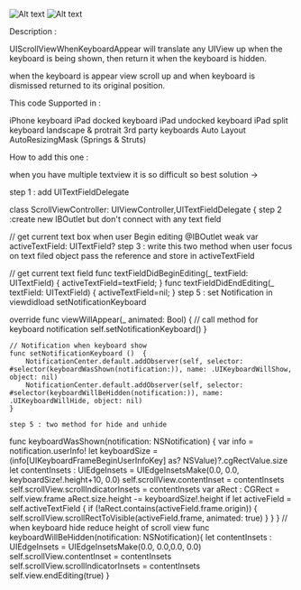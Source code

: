 ![Alt text](https://raw.githubusercontent.com/harshilkotecha/UIScrollViewWhenKeyboardAppearInSwift3/master/Screenshot/Simulator_Screen_Shot_21-Mar-2017_11_53_37_AM%20(1).jpg "screenshot")
![Alt text](https://raw.githubusercontent.com/harshilkotecha/UIScrollViewWhenKeyboardAppearInSwift3/master/Screenshot/Simulator_Screen_Shot_21-Mar-2017_11_53_49_AM.jpg "screenshot")


Description :

UIScrollViewWhenKeyboardAppear will translate any UIView up when the keyboard is being shown, then return it when the keyboard is hidden.

when the keyboard is appear view scroll up and when keyboard is dismissed returned to its original position.


This code Supported in :

iPhone keyboard
iPad docked keyboard
iPad undocked keyboard
iPad split keyboard
landscape & protrait
3rd party keyboards
Auto Layout
AutoResizingMask (Springs & Struts)


How to add this one : 

when you have multiple textview it is so difficult so best solution ->

step 1 : add UITextFieldDelegate

class ScrollViewController: UIViewController,UITextFieldDelegate {
step 2 :create new IBOutlet but don't connect with any text field

//  get current text box when user Begin editing
    @IBOutlet weak var activeTextField: UITextField?
step 3 : write this two method when user focus on text filed object pass the reference and store in activeTextField

// get current text field
    func textFieldDidBeginEditing(_ textField: UITextField)
    {
        activeTextField=textField;
    }
    func textFieldDidEndEditing(_ textField: UITextField)
    {
        activeTextField=nil;
    }
step 5 : set Notification in viewdidload setNotificationKeyboard

override func viewWillAppear(_ animated: Bool) {
        // call method for keyboard notification
        self.setNotificationKeyboard()
    }

    // Notification when keyboard show
    func setNotificationKeyboard ()  {
        NotificationCenter.default.addObserver(self, selector: #selector(keyboardWasShown(notification:)), name: .UIKeyboardWillShow, object: nil)
        NotificationCenter.default.addObserver(self, selector: #selector(keyboardWillBeHidden(notification:)), name: .UIKeyboardWillHide, object: nil)
    }
    
    step 5 : two method for hide and unhide

func keyboardWasShown(notification: NSNotification)
    {
        var info = notification.userInfo!
        let keyboardSize = (info[UIKeyboardFrameBeginUserInfoKey] as? NSValue)?.cgRectValue.size
        let contentInsets : UIEdgeInsets = UIEdgeInsetsMake(0.0, 0.0, keyboardSize!.height+10, 0.0)
        self.scrollView.contentInset = contentInsets
        self.scrollView.scrollIndicatorInsets = contentInsets
        var aRect : CGRect = self.view.frame
        aRect.size.height -= keyboardSize!.height
        if let activeField = self.activeTextField
        {
            if (!aRect.contains(activeField.frame.origin))
            {
                self.scrollView.scrollRectToVisible(activeField.frame, animated: true)
            }
        }
    }
    // when keyboard hide reduce height of scroll view
    func keyboardWillBeHidden(notification: NSNotification){
        let contentInsets : UIEdgeInsets = UIEdgeInsetsMake(0.0, 0.0,0.0, 0.0)
        self.scrollView.contentInset = contentInsets
        self.scrollView.scrollIndicatorInsets = contentInsets
        self.view.endEditing(true)
    }
